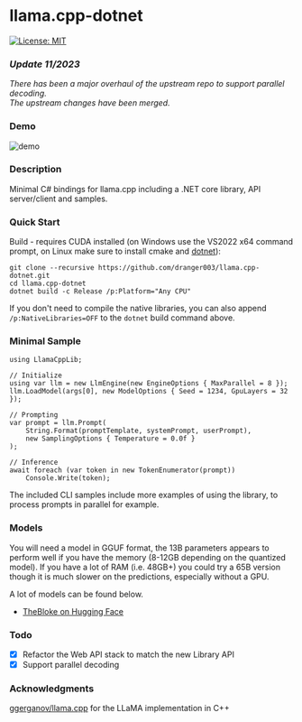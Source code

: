 # llama.cpp-dotnet

[![License: MIT](https://img.shields.io/badge/License-MIT-yellow.svg)](https://opensource.org/licenses/MIT)

### *Update 11/2023*
*There has been a major overhaul of the upstream repo to support parallel decoding.*  
*The upstream changes have been merged.*

### Demo

![demo](https://github.com/dranger003/llama.cpp-dotnet/assets/1760549/ad560ac5-31ca-4cf0-93a5-a1a6ccf9b446)

### Description

Minimal C# bindings for llama.cpp including a .NET core library, API server/client and samples.

### Quick Start

Build - requires CUDA installed (on Windows use the VS2022 x64 command prompt, on Linux make sure to install cmake and [dotnet](https://learn.microsoft.com/en-us/dotnet/core/install/linux)):
```
git clone --recursive https://github.com/dranger003/llama.cpp-dotnet.git
cd llama.cpp-dotnet
dotnet build -c Release /p:Platform="Any CPU"
```
If you don't need to compile the native libraries, you can also append `/p:NativeLibraries=OFF` to the `dotnet` build command above.

### Minimal Sample

```
using LlamaCppLib;

// Initialize
using var llm = new LlmEngine(new EngineOptions { MaxParallel = 8 });
llm.LoadModel(args[0], new ModelOptions { Seed = 1234, GpuLayers = 32 });

// Prompting
var prompt = llm.Prompt(
    String.Format(promptTemplate, systemPrompt, userPrompt),
    new SamplingOptions { Temperature = 0.0f }
);

// Inference
await foreach (var token in new TokenEnumerator(prompt))
    Console.Write(token);
```

The included CLI samples include more examples of using the library, to process prompts in parallel for example.

### Models

You will need a model in GGUF format, the 13B parameters appears to perform well if you have the memory (8-12GB depending on the quantized model).
If you have a lot of RAM (i.e. 48GB+) you could try a 65B version though it is much slower on the predictions, especially without a GPU.

A lot of models can be found below.

- [TheBloke on Hugging Face](https://huggingface.co/TheBloke)

### Todo

- [x] Refactor the Web API stack to match the new Library API
- [x] Support parallel decoding

### Acknowledgments

[ggerganov/llama.cpp](https://github.com/ggerganov/llama.cpp) for the LLaMA implementation in C++  
